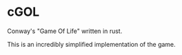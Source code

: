 # cGOL

Conway's "Game Of Life" written in rust.

This is an incredibly simplified implementation of the game.

